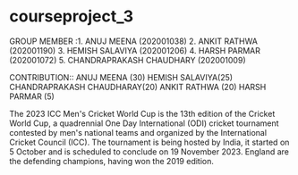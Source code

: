 # courseproject_3
GROUP MEMBER :1. ANUJ MEENA (202001038) 2. ANKIT RATHWA (202001190) 3. HEMISH SALAVIYA (202001206) 4. HARSH PARMAR (202001072) 5. CHANDRAPRAKASH CHAUDHARY (202001009)

CONTRIBUTION::  ANUJ MEENA (30) HEMISH SALAVIYA(25) CHANDRAPRAKASH CHAUDHARAY(20) ANKIT RATHWA (20)  HARSH PARMAR (5) 

The 2023 ICC Men's Cricket World Cup is the 13th edition of the Cricket World Cup, a quadrennial One Day International (ODI) cricket tournament contested by men's national teams and organized by the International Cricket Council (ICC). The tournament is being hosted by India, it started on 5 October and is scheduled to conclude on 19 November 2023. England are the defending champions, having won the 2019 edition.
